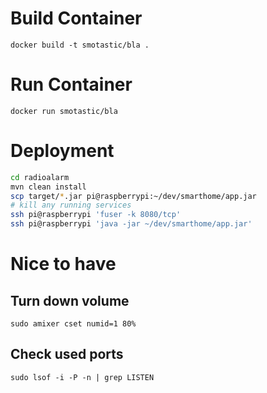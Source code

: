 # Build Container
```
docker build -t smotastic/bla .
```

# Run Container
```
docker run smotastic/bla
```

# Deployment
```bash
cd radioalarm
mvn clean install
scp target/*.jar pi@raspberrypi:~/dev/smarthome/app.jar
# kill any running services
ssh pi@raspberrypi 'fuser -k 8080/tcp'
ssh pi@raspberrypi 'java -jar ~/dev/smarthome/app.jar'
```

# Nice to have
## Turn down volume
`sudo amixer cset numid=1 80%`

## Check used ports
`sudo lsof -i -P -n | grep LISTEN`